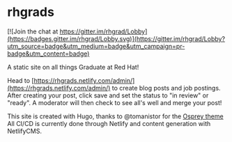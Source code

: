 # rhgrads

[![Join the chat at https://gitter.im/rhgrad/Lobby](https://badges.gitter.im/rhgrad/Lobby.svg)](https://gitter.im/rhgrad/Lobby?utm_source=badge&utm_medium=badge&utm_campaign=pr-badge&utm_content=badge)

A static site on all things Graduate at Red Hat!

Head to [https://rhgrads.netlify.com/admin/](https://rhgrads.netlify.com/admin/) to create blog posts and job postings.
After creating your post, click save and set the status to "in review" or "ready". A moderator will then check to see all's well and merge your post!


This site is created with Hugo, thanks to @tomanistor for the [Osprey theme](https://themes.gohugo.io/osprey/) 
All CI/CD is currently done through Netlify and content generation with NetlifyCMS.
